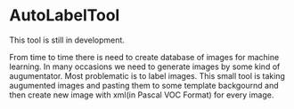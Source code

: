 # AutoLabelTool

This tool is still in development.

From time to time there is need to create database of images for machine learning. In many occasions we need to generate
images by some kind of augumentator. Most problematic is to label images. This small tool is taking augumented images and
pasting them to some template backgournd and then create new image with xml(in Pascal VOC Format) for every image.
